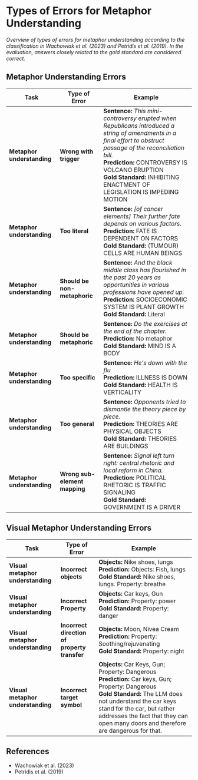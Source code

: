 # Types of Errors for Metaphor Understanding

*Overview of types of errors for metaphor understanding according to the classification in Wachowiak et al. (2023) and Petridis et al. (2019). In the evaluation, answers closely related to the gold standard are considered correct.*

## Metaphor Understanding Errors

| Task | Type of Error | Example |
|------|---------------|---------|
| **Metaphor understanding** | **Wrong with trigger** | **Sentence:** *This mini-controversy erupted when Republicans introduced a string of amendments in a final effort to obstruct passage of the reconciliation bill.* <br> **Prediction:** CONTROVERSY IS VOLCANO ERUPTION <br> **Gold Standard:** INHIBITING ENACTMENT OF LEGISLATION IS IMPEDING MOTION |
| **Metaphor understanding** | **Too literal** | **Sentence:** *[of cancer elements] Their further fate depends on various factors.* <br> **Prediction:** FATE IS DEPENDENT ON FACTORS <br> **Gold Standard:** (TUMOUR) CELLS ARE HUMAN BEINGS |
| **Metaphor understanding** | **Should be non-metaphoric** | **Sentence:** *And the black middle class has flourished in the past 20 years as opportunities in various professions have opened up.* <br> **Prediction:** SOCIOECONOMIC SYSTEM IS PLANT GROWTH <br> **Gold Standard:** Literal |
| **Metaphor understanding** | **Should be metaphoric** | **Sentence:** *Do the exercises at the end of the chapter.* <br> **Prediction:** No metaphor <br> **Gold Standard:** MIND IS A BODY |
| **Metaphor understanding** | **Too specific** | **Sentence:** *He's down with the flu* <br> **Prediction:** ILLNESS IS DOWN <br> **Gold Standard:** HEALTH IS VERTICALITY |
| **Metaphor understanding** | **Too general** | **Sentence:** *Opponents tried to dismantle the theory piece by piece.* <br> **Prediction:** THEORIES ARE PHYSICAL OBJECTS <br> **Gold Standard:** THEORIES ARE BUILDINGS |
| **Metaphor understanding** | **Wrong sub-element mapping** | **Sentence:** *Signal left turn right: central rhetoric and local reform in China.* <br> **Prediction:** POLITICAL RHETORIC IS TRAFFIC SIGNALING <br> **Gold Standard:** GOVERNMENT IS A DRIVER |

## Visual Metaphor Understanding Errors

| Task | Type of Error | Example |
|------|---------------|---------|
| **Visual metaphor understanding** | **Incorrect objects** | **Objects:** Nike shoes, lungs <br> **Prediction:** Objects: Fish, lungs <br> **Gold Standard:** Nike shoes, lungs. Property: breathe |
| **Visual metaphor understanding** | **Incorrect Property** | **Objects:** Car keys, Gun <br> **Prediction:** Property: power <br> **Gold Standard:** Property: danger |
| **Visual metaphor understanding** | **Incorrect direction of property transfer** | **Objects:** Moon, Nivea Cream <br> **Prediction:** Property: Soothing/rejuvenating <br> **Gold Standard:** Property: night |
| **Visual metaphor understanding** | **Incorrect target symbol** | **Objects:** Car Keys, Gun; Property: Dangerous <br> **Prediction:** Car keys, Gun; Property: Dangerous <br> **Gold Standard:** The LLM does not understand the car keys stand for the car, but rather addresses the fact that they can open many doors and therefore are dangerous for that. |

## References

- Wachowiak et al. (2023)
- Petridis et al. (2019)